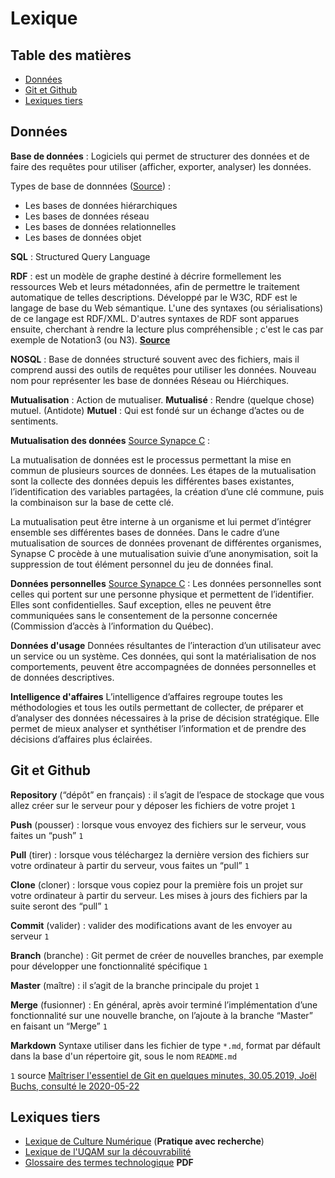 # Lexique

## Table des matières
- [Données](#donnees)
- [Git et Github](#git-et-github)
- [Lexiques tiers](#lexiques-tiers)

## Données

**Base de données** : Logiciels qui permet de structurer des données et de faire des requêtes pour utiliser (afficher, exporter, analyser) les données.

Types de base de donnnées ([Source](https://www.base-de-donnees.com/comprendre-bases-de-donnees/les-4-types-de-bases-de-donnees/)) :
- Les bases de données hiérarchiques
- Les bases de données réseau
- Les bases de données relationnelles
- Les bases de données objet

**SQL** : Structured Query Language

**RDF** : est un modèle de graphe destiné à décrire formellement les ressources Web et leurs métadonnées, afin de permettre le traitement automatique de telles descriptions. Développé par le W3C, RDF est le langage de base du Web sémantique. L'une des syntaxes (ou sérialisations) de ce langage est RDF/XML. D'autres syntaxes de RDF sont apparues ensuite, cherchant à rendre la lecture plus compréhensible ; c'est le cas par exemple de Notation3 (ou N3). [**Source**](https://fr.wikipedia.org/wiki/Resource_Description_Framework)

**NOSQL** : Base de données structuré souvent avec des fichiers, mais il comprend aussi des outils de requêtes pour utiliser les données. Nouveau nom pour représenter les base de données Réseau ou Hiérchiques.

**Mutualisation** : Action de mutualiser.
**Mutualisé** : Rendre (quelque chose) mutuel. (Antidote)
**Mutuel** : Qui est fondé sur un échange d’actes ou de sentiments.

**Mutualisation des données**
[Source Synapce C](https://synapsec.ca/documentation/) :

La mutualisation de données est le processus permettant la mise en commun de plusieurs sources de données. Les étapes de la mutualisation sont la collecte des données depuis les différentes bases existantes, l’identification des variables partagées, la création d’une clé commune, puis la combinaison sur la base de cette clé.

La mutualisation peut être interne à un organisme et lui permet d’intégrer ensemble ses différentes bases de données. Dans le cadre d’une mutualisation de sources de données provenant de différentes organismes, Synapse C procède à une mutualisation suivie d’une anonymisation, soit la suppression de tout élément personnel du jeu de données final.

**Données personnelles**
[Source Synapce C](https://synapsec.ca/documentation/) :
Les données personnelles sont celles qui portent sur une personne physique et permettent de l’identifier. Elles sont confidentielles. Sauf exception, elles ne peuvent être communiquées sans le consentement de la personne concernée (Commission d’accès à l’information du Québec).

**Données d'usage**
Données résultantes de l’interaction d’un utilisateur avec un service ou un système. Ces données, qui sont la matérialisation de nos comportements, peuvent être accompagnées de données personnelles et de données descriptives.

**Intelligence d'affaires**
L’intelligence d’affaires regroupe toutes les méthodologies et tous les outils permettant de collecter, de préparer et d’analyser des données nécessaires à la prise de décision stratégique. Elle permet de mieux analyser et synthétiser l’information et de prendre des décisions d’affaires plus éclairées.

## Git et Github
**Repository** (“dépôt” en français) : il s’agit de l’espace de stockage que vous allez créer sur le serveur pour y déposer les fichiers de votre projet `1`

**Push** (pousser) : lorsque vous envoyez des fichiers sur le serveur, vous faites un “push” `1`

**Pull** (tirer) : lorsque vous téléchargez la dernière version des fichiers sur votre ordinateur à partir du serveur, vous faites un “pull” `1`

**Clone** (cloner) : lorsque vous copiez pour la première fois un projet sur votre ordinateur à partir du serveur. Les mises à jours des fichiers par la suite seront des “pull” `1`

**Commit** (valider) : valider des modifications avant de les envoyer au serveur `1`

**Branch** (branche) :  Git permet de créer de nouvelles branches, par exemple pour développer une fonctionnalité spécifique `1`

**Master** (maître) : il s’agit de la branche principale du projet `1`

**Merge** (fusionner) : En général, après avoir terminé l’implémentation d’une fonctionnalité sur une nouvelle branche, on l’ajoute à la branche “Master” en faisant un “Merge” `1`

**Markdown** Syntaxe utiliser dans les fichier de type `*.md`, format par défault dans la base d'un répertoire git, sous le nom `README.md`

`1` source [Maîtriser l'essentiel de Git en quelques minutes, 30.05.2019, Joël Buchs, consulté le 2020-05-22](https://karac.ch/blog/maitriser-essentiel-de-git-en-quelques-minutes)


## Lexiques tiers

- [Lexique de Culture Numérique](http://culturenumeriqc.qcnum.com/lexique/) (**Pratique avec recherche**)
- [Lexique de l'UQAM sur la découvrabilité](https://wiki.uqam.ca/display/CEIMLAT/Lexique)
- [Glossaire des termes technologique](https://www.stat.gouv.qc.ca/statistiques/culture/etat-lieux-metadonnees-glossaire.pdf) **PDF**
